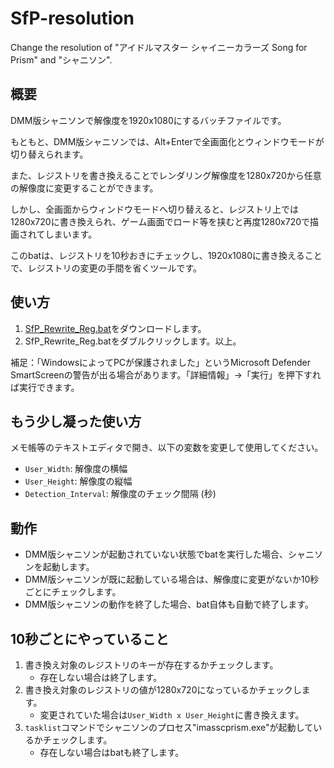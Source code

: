 # SfP-resolution
Change the resolution of "アイドルマスター シャイニーカラーズ Song for Prism" and "シャニソン".


## 概要

DMM版シャニソンで解像度を1920x1080にするバッチファイルです。

もともと、DMM版シャニソンでは、Alt+Enterで全画面化とウィンドウモードが切り替えられます。

また、レジストリを書き換えることでレンダリング解像度を1280x720から任意の解像度に変更することができます。

しかし、全画面からウィンドウモードへ切り替えると、レジストリ上では1280x720に書き換えられ、ゲーム画面でロード等を挟むと再度1280x720で描画されてしまいます。

このbatは、レジストリを10秒おきにチェックし、1920x1080に書き換えることで、レジストリの変更の手間を省くツールです。


## 使い方

1. [SfP_Rewrite_Reg.bat](https://github.com/megane2501h/SfP-resolution/releases/download/v0.0.1/SfP_Rewrite_Reg.bat)をダウンロードします。
1. SfP_Rewrite_Reg.batをダブルクリックします。以上。

補足：「WindowsによってPCが保護されました」というMicrosoft Defender SmartScreenの警告が出る場合があります。「詳細情報」→「実行」を押下すれば実行できます。

## もう少し凝った使い方

メモ帳等のテキストエディタで開き、以下の変数を変更して使用してください。

- `User_Width`: 解像度の横幅
- `User_Height`: 解像度の縦幅
- `Detection_Interval`: 解像度のチェック間隔 (秒)

## 動作

- DMM版シャニソンが起動されていない状態でbatを実行した場合、シャニソンを起動します。
- DMM版シャニソンが既に起動している場合は、解像度に変更がないか10秒ごとにチェックします。
- DMM版シャニソンの動作を終了した場合、bat自体も自動で終了します。

## 10秒ごとにやっていること

1. 書き換え対象のレジストリのキーが存在するかチェックします。
   - 存在しない場合は終了します。
2. 書き換え対象のレジストリの値が1280x720になっているかチェックします。
   - 変更されていた場合は`User_Width x User_Height`に書き換えます。
3. `tasklist`コマンドでシャニソンのプロセス"imasscprism.exe"が起動しているかチェックします。
   - 存在しない場合はbatも終了します。
